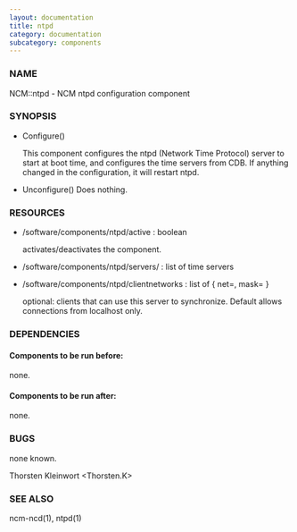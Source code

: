 ```yaml
---
layout: documentation
title: ntpd
category: documentation
subcategory: components
---
```

### NAME

NCM::ntpd - NCM ntpd configuration component

### SYNOPSIS

- Configure()

    This component configures the ntpd (Network Time Protocol) server to
    start at boot time, and configures the time servers from CDB. If
    anything changed in the configuration, it will restart ntpd.

- Unconfigure()
Does nothing.

### RESOURCES

- /software/components/ntpd/active : boolean

    activates/deactivates the component.

- /software/components/ntpd/servers/ : list of time servers
- /software/components/ntpd/clientnetworks : list of { net=, mask= }

    optional: clients that can use this server to synchronize. Default allows
    connections from localhost only.

### DEPENDENCIES

#### Components to be run before:

none.

#### Components to be run after:

none.

### BUGS

none known.

Thorsten Kleinwort <Thorsten.K>

### SEE ALSO

ncm-ncd(1), ntpd(1)
